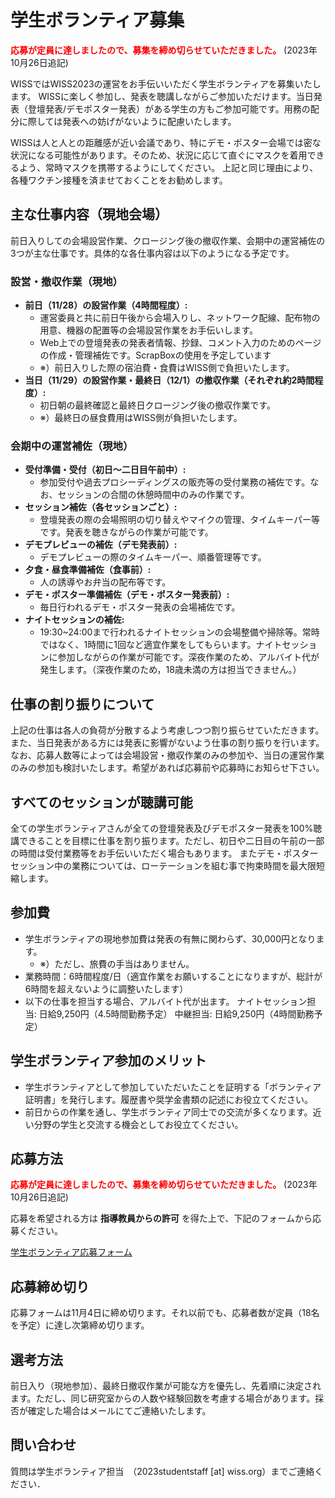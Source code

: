 # 学生ボランティア募集

<span style="color: red; ">**応募が定員に達しましたので、募集を締め切らせていただきました。**</span> (2023年10月26日追記)

WISSではWISS2023の運営をお手伝いいただく学生ボランティアを募集いたします。 WISSに楽しく参加し、発表を聴講しながらご参加いただけます。当日発表（登壇発表/デモポスター発表）がある学生の方もご参加可能です。用務の配分に際しては発表への妨げがないように配慮いたします。

WISSは人と人との距離感が近い会議であり、特にデモ・ポスター会場では密な状況になる可能性があります。そのため、状況に応じて直ぐにマスクを着用できるよう、常時マスクを携帯するようにしてください。
上記と同じ理由により、各種ワクチン接種を済ませておくことをお勧めします。

## 主な仕事内容（現地会場）
前日入りしての会場設営作業、クロージング後の撤収作業、会期中の運営補佐の3つが主な仕事です。具体的な各仕事内容は以下のようになる予定です。

### 設営・撤収作業（現地）

- __前日（11/28）の設営作業（4時間程度）:__
  - 運営委員と共に前日午後から会場入りし、ネットワーク配線、配布物の用意、機器の配置等の会場設営作業をお手伝いします。
  - Web上での登壇発表の発表者情報、抄録、コメント入力のためのページの作成・管理補佐です。ScrapBoxの使用を予定しています
  - ※）前日入りした際の宿泊費・食費はWISS側で負担いたします。
- __当日（11/29）の設営作業・最終日（12/1）の撤収作業（それぞれ約2時間程度）:__
  - 初日朝の最終確認と最終日クロージング後の撤収作業です。
  - ※）最終日の昼食費用はWISS側が負担いたします。



### 会期中の運営補佐（現地）

- __受付準備・受付（初日〜二日目午前中）:__
  - 参加受付や過去プロシーディングスの販売等の受付業務の補佐です。なお、セッションの合間の休憩時間中のみの作業です。
- __セッション補佐（各セッションごと）:__
  - 登壇発表の際の会場照明の切り替えやマイクの管理、タイムキーパー等です。発表を聴きながらの作業が可能です。
- __デモプレビューの補佐（デモ発表前）:__
  - デモプレビューの際のタイムキーパー、順番管理等です。
- __夕食・昼食準備補佐（食事前）:__
  - 人の誘導やお弁当の配布等です。
- __デモ・ポスター準備補佐（デモ・ポスター発表前）:__
  - 毎日行われるデモ・ポスター発表の会場補佐です。
- __ナイトセッションの補佐:__
  - 19:30~24:00まで行われるナイトセッションの会場整備や掃除等。常時ではなく、1時間に1回など適宜作業をしてもらいます。ナイトセッションに参加しながらの作業が可能です。深夜作業のため、アルバイト代が発生します。（深夜作業のため，18歳未満の方は担当できません。）


## 仕事の割り振りについて

上記の仕事は各人の負荷が分散するよう考慮しつつ割り振らせていただきます。また、当日発表がある方には発表に影響がないよう仕事の割り振りを行います。なお、応募人数等によっては会場設営・撤収作業のみの参加や、当日の運営作業のみの参加も検討いたします。希望があれば応募前や応募時にお知らせ下さい。

## すべてのセッションが聴講可能

全ての学生ボランティアさんが全ての登壇発表及びデモポスター発表を100%聴講できることを目標に仕事を割り振ります。ただし、初日や二日目の午前の一部の時間は受付業務等をお手伝いいただく場合もあります。 またデモ・ポスターセッション中の業務については、ローテーションを組む事で拘束時間を最大限短縮します。

## 参加費

- 学生ボランティアの現地参加費は発表の有無に関わらず、30,000円となります。
  - ※）ただし、旅費の手当はありません。
- 業務時間：6時間程度/日（適宜作業をお願いすることになりますが、総計が6時間を超えないように調整いたします）
- 以下の仕事を担当する場合、アルバイト代が出ます。
ナイトセッション担当: 日給9,250円（4.5時間勤務予定）
中継担当: 日給9,250円（4時間勤務予定）


## 学生ボランティア参加のメリット

- 学生ボランティアとして参加していただいたことを証明する「ボランティア証明書」を発行します。履歴書や奨学金書類の記述にお役立てください。
- 前日からの作業を通し、学生ボランティア同士での交流が多くなります。近い分野の学生と交流する機会としてお役立てください。

## 応募方法

<span style="color: red; ">**応募が定員に達しましたので、募集を締め切らせていただきました。**</span> (2023年10月26日追記)

応募を希望される方は __指導教員からの許可__ を得た上で、下記のフォームから応募ください。

[学生ボランティア応募フォーム](https://forms.gle/EUzyVM7AmE1bthT76)


## 応募締め切り

応募フォームは11月4日に締め切ります。それ以前でも、応募者数が定員（18名を予定）に達し次第締め切ります。

## 選考方法

前日入り（現地参加）、最終日撤収作業が可能な方を優先し、先着順に決定されます。ただし、同じ研究室からの人数や経験回数を考慮する場合があります。採否が確定した場合はメールにてご連絡いたします。

## 問い合わせ
質問は学生ボランティア担当　（2023studentstaff [at] wiss.org）までご連絡ください．
